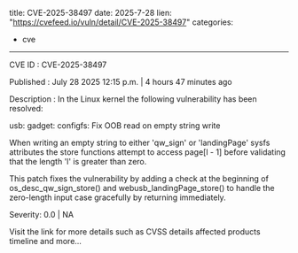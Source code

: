  
title: CVE-2025-38497
date: 2025-7-28
lien: "https://cvefeed.io/vuln/detail/CVE-2025-38497"
categories:
  - cve
---

CVE ID : CVE-2025-38497

Published :  July 28
2025
12:15 p.m. | 4 hours
47 minutes ago

Description : In the Linux kernel
the following vulnerability has been resolved:

usb: gadget: configfs: Fix OOB read on empty string write

When writing an empty string to either 'qw_sign' or 'landingPage'
sysfs attributes
the store functions attempt to access page[l - 1]
before validating that the length 'l' is greater than zero.

This patch fixes the vulnerability by adding a check at the beginning
of os_desc_qw_sign_store() and webusb_landingPage_store() to handle
the zero-length input case gracefully by returning immediately.

Severity: 0.0 | NA

Visit the link for more details
such as CVSS details
affected products
timeline
and more...
